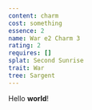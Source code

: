 ```yaml
---
content: charm
cost: something
essence: 2
name: War e2 Charm 3
rating: 2
requires: []
splat: Second Sunrise
trait: War
tree: Sargent
---
```


Hello **world**!
